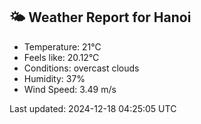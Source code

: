 <!-- WEATHER-START -->
## 🌤 Weather Report for Hanoi

- Temperature: 21°C
- Feels like: 20.12°C
- Conditions: overcast clouds
- Humidity: 37%
- Wind Speed: 3.49 m/s

Last updated: 2024-12-18 04:25:05 UTC
<!-- WEATHER-END -->
